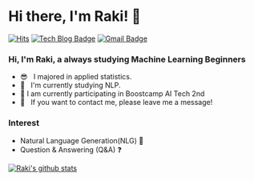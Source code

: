 # Hi there, I'm Raki! :wave:

[![Hits](https://hits.seeyoufarm.com/api/count/incr/badge.svg?url=https%3A%2F%2Fgithub.com%2Fhaesoo9410&count_bg=%23EB8B10&title_bg=%23684327&icon=&icon_color=%23E7E7E7&title=VISIT&edge_flat=false)](https://github.com/raki-1203)
[![Tech Blog Badge](http://img.shields.io/badge/-Tech%20blog-black?style=flat-square&logo=github&link=https://raki-1203.github.io/)](https://raki-1203.github.io/)
[![Gmail Badge](https://img.shields.io/badge/Gmail-d14836?style=flat-square&logo=Gmail&logoColor=white&link=mailto:jfhdzzang@gmail.com)](mailto:jfhdzzang@gmail.com)

### Hi, I'm Raki, a always studying Machine Learning Beginners

- :sunglasses: &nbsp; I majored in applied statistics.
- :seedling: &nbsp; I'm currently studying NLP.
- :book: I am currently participating in Boostcamp AI Tech 2nd
- :email: &nbsp; If you want to contact me, please leave me a message!

### Interest

- Natural Language Generation(NLG) :pencil:
- Question & Answering (Q&A) :question:



[![Raki's github stats](https://github-readme-stats.vercel.app/api?username=raki-1203)](https://github.com/raki-1203/github-readme-stats)






<!--
**raki-1203/raki-1203** is a ✨ _special_ ✨ repository because its `README.md` (this file) appears on your GitHub profile.

Here are some ideas to get you started:

- 🔭 I’m currently working on ...
- 🌱 I’m currently learning ...
- 👯 I’m looking to collaborate on ...
- 🤔 I’m looking for help with ...
- 💬 Ask me about ...
- 📫 How to reach me: ...
- 😄 Pronouns: ...
- ⚡ Fun fact: ...
-->
